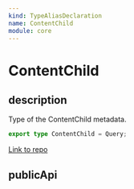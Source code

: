 ```yaml
---
kind: TypeAliasDeclaration
name: ContentChild
module: core
---
```


# ContentChild

## description

Type of the ContentChild metadata.

```ts
export type ContentChild = Query;
```

[Link to repo](https://github.com/timdeschryver/angular/blob/master/packages/core/src/metadata/di.ts#L234-L234)

## publicApi
